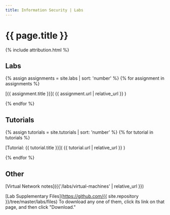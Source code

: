 ```yaml
---
title: Information Security | Labs
---
```


# {{ page.title }}

{% include attribution.html %}


## Labs

{% assign assignments = site.labs | sort: 'number' %}
{% for assignment in assignments %}

[{{ assignment.title }}]( {{ assignment.url | relative_url }} )

{% endfor %}


## Tutorials


{% assign tutorials = site.tutorials | sort: 'number' %}
{% for tutorial in tutorials %}

[Tutorial: {{ tutorial.title }}]( {{ tutorial.url | relative_url }} )

{% endfor %}


## Other

[Virtual Network notes]({{'/labs/virtual-machines' | relative_url }})

[Lab Supplementary Files](https://github.com/{{ site.repository }}/tree/master/labs/files) To download any one of them, click its link
on that page, and then click "Download."

